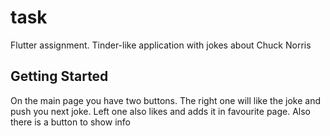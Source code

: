 # task

Flutter assignment. Tinder-like application with jokes about Chuck Norris

## Getting Started

On the main page you have two buttons. The right one will like the joke and push you next joke. Left one also likes and adds it in favourite page. Also there is a button to show info
